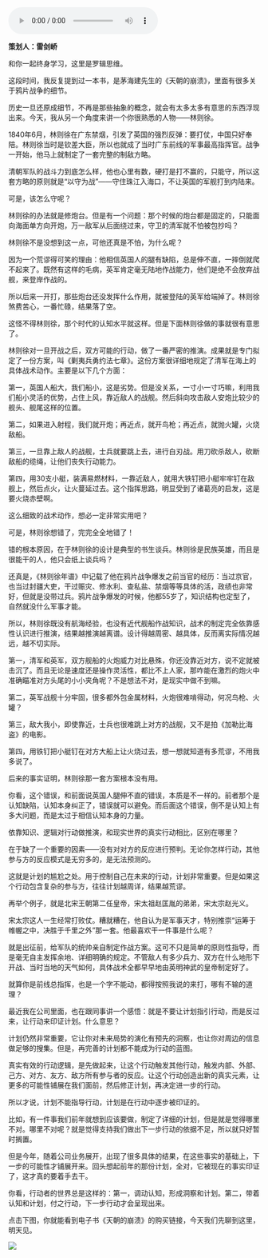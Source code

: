 <audio src="http://igetoss.cdn.igetget.com/mp3/201711/14/201711142325448700861334.mp3" controls="controls">您的浏览器不支持 audio 标签。</audio><p><b>策划人：雷剑峤</b></p><p>和你一起终身学习，这里是罗辑思维。</p><p>这段时间，我反复提到过一本书，是茅海建先生的《天朝的崩溃》，里面有很多关于鸦片战争的细节。</p><p>历史一旦还原成细节，不再是那些抽象的概念，就会有太多太多有意思的东西浮现出来。今天，我从另一个角度来讲一个你很熟悉的人物——林则徐。&nbsp;</p><p>1840年6月，林则徐在广东禁烟，引发了英国的强烈反弹：要打仗，中国只好奉陪。林则徐当时是钦差大臣，所以也就成了当时广东前线的军事最高指挥官。战争一开始，他马上就制定了一套完整的制敌方略。</p><p>清朝军队的战斗力到底怎么样，他也心里有数，硬打是打不赢的，只能守，所以这套方略的原则就是“以守为战”——守住珠江入海口，不让英国的军舰打到内陆来。</p><p>可是，该怎么守呢？</p><p>林则徐的办法就是修炮台。但是有一个问题：那个时候的炮台都是固定的，只能面向海面单方向开炮，万一敌军从后面绕过来，守卫的清军就不怕被包抄吗？</p><p>林则徐不是没想到这一点，可他还真是不怕，为什么呢？</p><p>因为一个荒谬得可笑的理由：他相信英国人的腿有缺陷，总是伸不直，一摔倒就爬不起来了。既然有这样的毛病，英军肯定毫无陆地作战能力，他们是绝不会放弃战舰，来登岸作战的。</p><p>所以后来一开打，那些炮台还没发挥什么作用，就被登陆的英军给端掉了。林则徐煞费苦心，一番忙碌，结果落了空。</p><p>这怪不得林则徐，那个时代的认知水平就这样。但是下面林则徐做的事就很有意思了。</p><p>林则徐对一旦开战之后，双方可能的行动，做了一番严密的推演。成果就是专门拟定了一份方案，叫《剿夷兵勇约法七章》。这份方案很详细地规定了清军在海上的具体战术动作。主要是以下几个方面：</p><p>第一，英国人船大，我们船小，这是劣势。但是没关系，一寸小一寸巧嘛，利用我们船小灵活的优势，占住上风，靠近敌人的战舰。然后斜向攻击敌人安炮比较少的舰头、舰尾这样的位置。</p><p>第二，如果进入射程，我们就开炮；再近点，就开鸟枪；再近点，就抛火罐，火烧敌船。</p><p>第三，一旦靠上敌人的战舰，士兵就要跳上去，进行白刃战。用刀砍杀敌人，砍断敌船的缆绳，让他们丧失行动能力。</p><p>第四，用30支小艇，装满易燃材料，一靠近敌人，就用大铁钉把小艇牢牢钉在敌舰上，然后点火，让火蔓延过去。这个指挥思路，明显受到了诸葛亮的启发，这是要火烧赤壁啊。</p><p>这么细致的战术动作，想必一定非常实用吧？</p><p>可是，林则徐想错了，完完全全地错了！</p><p>错的根本原因，在于林则徐的设计是典型的书生谈兵。林则徐是民族英雄，而且是很能干的人，他只会纸上谈兵吗？</p><p>还真是，《林则徐年谱》中记载了他在鸦片战争爆发之前当官的经历：当过京官，也当过封疆大吏，干过赈灾、修水利、查私盐、禁烟等等具体的活，政绩也非常好，但就是没带过兵。鸦片战争爆发的时候，他都55岁了，知识结构也定型了，自然就没什么军事才能。</p><p>所以，林则徐既没有航海经验，也没有近代舰船作战知识，战术的制定完全依靠感性认识进行推演，结果越推演越离谱。设计得越周密、越具体，反而离实际情况越远，越不切实际。</p><p>第一，清军和英军，双方舰船的火炮威力对比悬殊，你还没靠近对方，说不定就被击沉了。而且无论是速度还是操作灵活性，都比不上人家，那咋能在激烈的炮火中准确瞄准对方头尾的小小夹角呢？不是想法不对，是现实中做不到嘛。</p><p>第二，英军战舰十分牢固，很多都外包金属材料，火炮很难啃得动，何况鸟枪、火罐？</p><p>第三，敌大我小，即使靠近，士兵也很难跳上对方的战舰，又不是拍《加勒比海盗》的电影。</p><p>第四，用铁钉把小艇钉在对方大船上让火烧过去，想一想就知道有多荒谬，不用我多说了。</p><p>后来的事实证明，林则徐那一套方案根本没有用。</p><p>你看，这个错误，和前面说英国人腿伸不直的错误，本质是不一样的。前者那个是认知缺陷，认知本身纠正了，错误就可以避免。而后面这个错误，倒不是认知上有多大问题，而是太过于相信认知本身的力量。</p><p>依靠知识、逻辑对行动做推演，和现实世界的真实行动相比，区别在哪里？</p><p>在于缺了一个重要的因素——没有对对方的反应进行预判。无论你怎样行动，其他参与方的反应模式是无穷多的，是无法预测的。</p><p>这就是计划的尴尬之处。用于控制自己在未来的行动，计划非常重要。但是如果这个行动包含复杂的参与方，往往计划越周详，结果越荒谬。</p><p>再举个例子，就是北宋王朝第二任皇帝，宋太祖赵匡胤的弟弟，宋太宗赵光义。</p><p>宋太宗这人一生经常打败仗。糟就糟在，他自认为是军事天才，特别推崇“运筹于帷幄之中，决胜于千里之外”那一套。他最喜欢干一件事是什么呢？</p><p>就是出征前，给军队的统帅亲自制定作战方案。这可不只是简单的原则性指导，而是毫无自主发挥余地、详细明确的规定。不管敌人有多少兵力、双方在什么地形下开战、当时当地的天气如何，具体战术全都早早地由英明神武的皇帝制定好了。</p><p>就算你是前线总指挥，也是一个字不能动，都得按照我说的来打，哪有不输的道理？</p><p>最近我在公司里面，也在跟同事讲一个感悟：就是不要让计划指引行动，而是反过来，让行动来印证计划。什么意思？</p><p>计划仍然非常重要，它让你对未来局势的演化有预先的洞察，也让你对周边的信息做足够的搜集。但是，再完善的计划都不能成为行动的蓝图。</p><p>真实有效的行动逻辑，是先做起来，让这个行动触发其他行动，触发内部、外部、己方、对方、友方、敌方所有参与者的反应。让这个行动创造出新的真实元素，让更多的可能性铺展在我们面前，然后修正计划，再决定进一步的行动。</p><p>所以才说，计划不能指导行动，计划是在行动中逐步被印证的。</p><p>比如，有一件事我们前年就想到应该要做，制定了详细的计划，但是就是觉得哪里不对。哪里不对呢？就是觉得支持我们做出下一步行动的依据不足，所以就只好暂时搁置。</p><p>但是今年，随着公司业务展开，出现了很多具体的结果，在这些事实的基础上，下一步的可能性才铺展开来。回头想起前年的那份计划，全对，它被现在的事实印证了，这才真的要着手去干。</p><p>你看，行动者的世界总是这样的：第一，调动认知，形成洞察和计划。第二，带着认知和计划，付之行动，下一步行动才会呈现出来。</p><p>点击下图，你就能看到电子书《天朝的崩溃》的购买链接，今天我们先聊到这里，明天见。</p><img src="https://piccdn.igetget.com/img/201711/15/201711150755271500871617.png" />